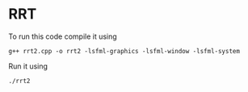 # RRT

To run this code compile it using 
```
g++ rrt2.cpp -o rrt2 -lsfml-graphics -lsfml-window -lsfml-system
```

Run it using
```
./rrt2
```
